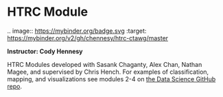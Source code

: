 # HTRC Module
.. image:: https://mybinder.org/badge.svg :target: https://mybinder.org/v2/gh/chennesy/htrc-ctawg/master

**Instructor: Cody Hennesy**

HTRC Modules developed with Sasank Chaganty, Alex Chan, Nathan Magee, and supervised by Chris Hench. For examples of classification, mapping, and visualizations see modules 2-4 on [the Data Science GitHub repo](https://github.com/ds-modules/Library-HTRC).
